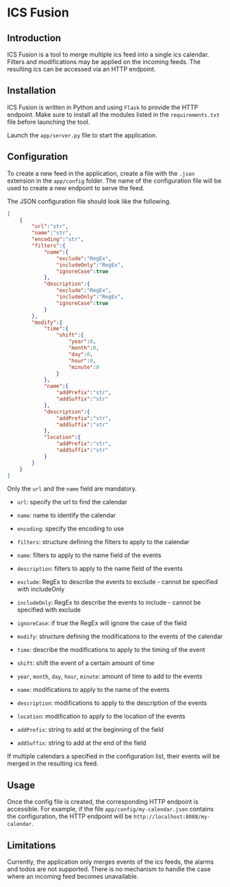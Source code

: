 # ICS Fusion  
## Introduction
ICS Fusion is a tool to merge multiple ics feed into a single ics calendar. Filters and modifications may be applied on the incoming feeds.  The resulting ics can be accessed via an HTTP endpoint.

## Installation
ICS Fusion is written in Python and using `Flask` to provide the HTTP endpoint.  Make sure to install all the modules listed in the `requirements.txt` file before launching the tool.

Launch the `app/server.py` file to start the application.

## Configuration
To create a new feed in the application, create a file with the `.json` extension in the  `app/config` folder.  The name of the configuration file will be used to create a new endpoint to serve the feed.

The JSON configuration file should look like the following.

```json
[
    {
        "url":"str",
        "name":"str",
        "encoding":"str",
        "filters":{
            "name":{
                "exclude":"RegEx",
                "includeOnly":"RegEx",
                "ignoreCase":true
            },
            "description":{
                "exclude":"RegEx",
                "includeOnly":"RegEx",
                "ignoreCase":true
            }
        },
        "modify":{
            "time":{
                "shift":{
                    "year":0,
                    "month":0,
                    "day":0,
                    "hour":0,
                    "minute":0
                }
            },
            "name":{
                "addPrefix":"str",
                "addSuffix":"str"
            },
            "description":{
                "addPrefix":"str",
                "addSuffix":"str"
            },
            "location":{
                "addPrefix":"str",
                "addSuffix":"str"
            }
        }
    }
]
```

Only the `url` and the `name` field are mandatory.  
- `url`: specify the url to find the calendar  
- `name`: name to identify the calendar
- `encoding`: specify the encoding to use  


- `filters`: structure defining the filters to apply to the calendar  
- `name`: filters to apply to the name field of the events
- `description`: filters to apply to the name field of the events
- `exclude`: RegEx to describe the events to exclude - cannot be specified with includeOnly
- `includeOnly`: RegEx to describe the events to include - cannot be specified with exclude
- `ignoreCase`: if true the RegEx will ignore the case of the field


- `modify`: structure defining the modifications to the events of the calendar
- `time`: describe the modifications to apply to the timing of the event
- `shift`: shift the event of a certain amount of time
- `year`, `month`, `day`, `hour`, `minute`: amount of time to add to the events
- `name`: modifications to apply to the name of the events
- `description`: modifications to apply to the description of the events
- `location`: modification to apply to the location of the events
- `addPrefix`: string to add at the beginning of the field
- `addSuffix`: string to add at the end of the field

If multiple calendars a specified in the configuration list, their events will be merged in the resulting ics feed.

## Usage
Once the config file is created, the corresponding HTTP endpoint is accessible.  For example, if the file `app/config/my-calendar.json` contains the configuration, the HTTP endpoint will be `http://localhost:8088/my-calendar`.

## Limitations
Currently, the application only merges events of the ics feeds, the alarms and todos are not supported.  There is no mechanism to handle the case where an incoming feed becomes unavailable.
